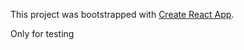 This project was bootstrapped with [Create React App](https://github.com/facebookincubator/create-react-app).

Only for testing